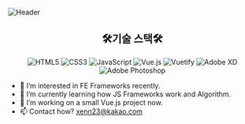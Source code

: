![Header](https://capsule-render.vercel.app/api?type=waving&section=header&fontSize=90&animation=fadeIn&height=300&width=&text=YENA%20KWON&fontAlign=50&fontAlignY=40&color=gradient)
<h2 align="center">🛠기술 스택🛠</h2>
<p align='center'>
  <img alt="HTML5" src ="https://img.shields.io/badge/HTML5-E34F26.svg?&style=for-the-badge&logo=HTML5&logoColor=black"/>
  <img alt="CSS3" src ="https://img.shields.io/badge/CSS3-1572B6.svg?&style=for-the-badge&logo=JavaScript&logoColor=black"/>
  <img alt="JavaScript" src ="https://img.shields.io/badge/JavaScript-F7DF1E.svg?&style=for-the-badge&logo=JavaScript&logoColor=black"/>
  <img alt="Vue.js" src ="https://img.shields.io/badge/Vue.js-4FC08D.svg?&style=for-the-badge&logo=Vue.js&logoColor=black"/>
  <img alt="Vuetify" src ="https://img.shields.io/badge/Vuetify-1867C0.svg?&style=for-the-badge&logo=Vuetify&logoColor=black"/>
  <img alt="Adobe XD" src ="https://img.shields.io/badge/Adobe XD-FF61F6.svg?&style=for-the-badge&logo=Adobe XD&logoColor=black"/>
  <img alt="Adobe Photoshop" src ="https://img.shields.io/badge/Adobe Photoshop-31A8FF.svg?&style=for-the-badge&logo=Adobe Photoshop&logoColor=black"/>
</p>

- 👀 I’m interested in FE Frameworks recently.
- 🌱 I’m currently learning how JS Frameworks work and Algorithm.
- 💞️ I’m working on a small Vue.js project now.
- 📫 Contact how? xenn23@kakao.com

<!---
Hazae/Hazae is a ✨ special ✨ repository because its `README.md` (this file) appears on your GitHub profile.
You can click the Preview link to take a look at your changes.
--->
